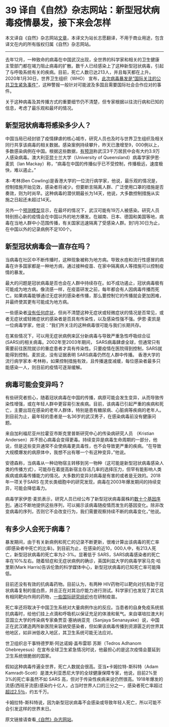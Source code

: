# 39 译自《自然》杂志网站：新型冠状病毒疫情暴发，接下来会怎样

本文译自《自然》杂志网站[文章](https://www.nature.com/articles/d41586-020-00236-9)，本译文为站长志愿翻译，不用于商业用途，包含译文在内的所有版权归属《自然》杂志网站。

---- 

去年12月，一种致命的病毒在中国武汉出现，全世界的科学家和相关的卫生健康主管部门都在竭力阻止病毒的扩散。数千人已经感染上了这种新型冠状病毒，引起了与呼吸系统有关的疾病。目前，死亡人数已达213人，并且每天都在上升。2020年1月30日，世界卫生组织（WHO） 宣布，[此次病毒暴发是“国际关注的公共卫生紧急事件”](https://www.nature.com/articles/d41586-020-00154-w)，这种警报一般针对可能波及多国且需要国际社会合作应对的事件。

关于这种病毒及其传播方式的重要细节仍不清楚，但专家根据以往流行病和已知的信息，考虑了最乐观和最坏的情况。

## 新型冠状病毒将感染多少人？
中国当局已经封锁了疫情肆虐的核心城市，研究人员也及时与世界卫生组织及相关同行共享该病毒的相关数据。感染案例持续攀升，昨天已激增至9，000例以上，多数感染病例在中国。根据这些数据，[有预测](https://www.mobs-lab.org/uploads/6/7/8/7/6787877/wuhan_novel_coronavirus_jan27.pdf)称武汉3千万居民中会有大约3.9万人感染病毒。澳大利亚昆士兰大学（University of Queensland）病毒学家伊恩·麦凯（Ian Mackay）称，“病毒在中国的传播似乎已不受控制，传播极远，速度极快，难以遏止。”

本-考林(Ben Cowling)是香港大学的一位流行病学家，他说，最乐观的情况是，控制措施开始见效，感染者将减少。但要断言隔离人群、广泛使用口罩的措施是否奏效，则为时尚早。这种病毒的潜伏期最长为14天，他说，大多数控制措施从实施之日起还未超过14天。

另外一个[预测模型](https://www.medrxiv.org/content/10.1101/2020.01.23.20018549v1.full.pdf)显示，在最坏的情况下，武汉可能有19万人被感染。研究人员特别担心新的疫情会在中国以外的地方爆发。在越南、日本、德国和美国等地，病毒在当地人群中小范围传播，有关国家迅速隔离了受感染人群。到1月30日为止，在中国以外的记录病例不足100个。

## 新型冠状病毒会一直存在吗？
当病毒在社区中不断传播时，这种现象被称为地方病。导致水痘和流行性感冒的病毒在许多国家都是一种地方病，通过接种疫苗、在家中隔离病人等措施可以控制疫情的暴发。

最大的问题是冠状病毒是否也会在人群中持续存在。如不成功遏止，冠状病毒极有可能成为地方病。像流感一样，在疫苗研发之前，每年都会有人因病毒传播而死亡。如果病毒能够通过无症状的感染者传播，那么要控制它的传播就会更加困难，并最终使其更有可能成为地方病。

一些感染者[没有任何症状](https://www.nejm.org/doi/full/10.1056/NEJMc2001468)，但尚不清楚这种无症状或轻微症状的情况是否常见，或者无症状或轻微症状的感染者是否具有传染性，以及感染性强不强。伊恩·麦凯是一位病毒学家，他说：“我们所关注的这种病毒很可能与我们长期共存。

在某些情况下，可以用无症状病例来区分新病毒与导致严重急性呼吸综合征(SARS)的相关病毒。2002年至2003年期间， SARS病毒肆虐全球，但通常只有需要前往医院就诊的重症患者才具有传染性。只要疫情在医院得到控制，SARS就能得到控制。麦凯说，没有证据表明 SARS病毒仍然在人群中传播。
香港大学的流行病学家本·考林称，如果控制措施有效，且传播速度减缓，每位感染者最多只能感染一人，则目前的疫情可逐渐缓解。
## 病毒可能会变异吗？
有些研究者担心，随着冠状病毒在中国的传播，病原可能会发生变异，从而导致传染性增强，或在年轻人群中更容易引发疾病。目前，该病毒已引起严重的疾病和死亡，主要出现在感染的老年人群体，特别是患有糖尿病、心脏病等疾病的老年人。到目前为止，最年轻的患者是一名36岁的武汉男子，在感染病毒前没有健康问题。

来自加利福尼亚州拉霍亚市斯克里普斯研究中心的传染病研究人员 （Kristian Andersen）并不担心病毒会变得更毒。持续变异是病毒生命周期的一部分，他说，但是这些变异通常不会使病毒更具毒性，也不会导致更严重的疾病。“在导致大规模爆发的病原体中，我想不出有哪一个有这种变异，”他说。

安德森称，当病毒从一种动物宿主转移到另一物种（这可能是新型冠状病毒感染人类的传播​​方式），可能存在着提高新宿主存活几率的选择压力，但罕有能影响人类疾病或病毒传播能力的情况。大多数的变异对病毒是有害的或者是无效的。2018年一项关于SARS 在灵长类细胞中的研究发现，病毒在2003年爆发期间的持续变异，可能会降低毒力。

病毒学家伊恩·麦凯表示，研究人员已经公布了新型冠状病毒菌株的[数十个基因序列](https://nextstrain.org/ncov)，通过不断地提供这些序列，可以揭示该病毒随疫情而发生的基因变化。除非改变病毒的序列，否则它不会改变行为，我们需要观察持续不断的病毒变化，”他说。

## 有多少人会死于病毒？
暴发期间，由于有关新病例和死亡的记录不断更新，很难计算出该病毒的死亡率(即感染者中死亡的比率)。到目前为止，在感染的近10，000人中，有213人死亡，新型冠状病毒的死亡率为2-3%。显著低于 SARS，SARS病毒感染者的死亡率在10%左右。随着轻症和无症状病例的确诊，英国利兹大学的病毒学家马克·哈里斯(Mark Harris)告诉伦敦的科学媒体中心，新型冠状病毒的已知死亡率可能降低。

目前还没有有效的抗病毒药物。目前认为，有两种 HIV药物可以靶向对抗有助于冠状病毒复制的蛋白质，并且正在对其治疗能力进行测试。科学家们也发现了其它具有相同靶向作用的药物，[一些国际研究组织](https://www.bbc.com/news/health-51299735)也在研制疫苗。

死亡率还将取决于中国卫生系统对大量病例作出的反应。当患者的自身免疫系统抵抗病毒时，给他们挂上点滴和呼吸机以保证充足的体液和氧气。来自堪培拉澳大利亚国立大学的传染病专家桑贾亚·塞纳纳亚克（Sanjaya Senanayake）说，中国正在武汉建造两所新医院来容纳受感染者，但如果该病毒传播到资源匮乏的世界其他地区，如非洲低收入地区，其卫生系统可能无法应对。

世卫组织总干事特德罗斯·阿达诺姆·盖布雷耶 苏斯（Tedros Adhanom Ghebreyesus）在宣布全球卫生紧急情况时说，他最担心的是这次疫情会蔓延到卫生系统很脆弱的国家。

假如这种病毒传遍全世界，死亡人数就会很高。亚当•卡姆拉特-斯科特（Adam Kamradt-Scott）是澳大利亚悉尼大学的全球健康保障专家，他说，目前2%至3%的死亡率虽然不如 SARS 高，但对于传染性疾病来说仍然很高。1918年爆发的流感(西班牙流感)感染约十亿人，占当时世界人口的三分之一，感染者死亡率超过[超过2.5％](https://wwwnc.cdc.gov/eid/article/12/1/05-0979_article)，约五千万。

卡姆拉特-斯科特说，因为新型冠状病毒不会感染或导致年轻人死亡，所以可能不会引发这样的世界末日。

原文链接请查看[《自然》杂志网站](https://www.nature.com/articles/d41586-020-00236-9)。

